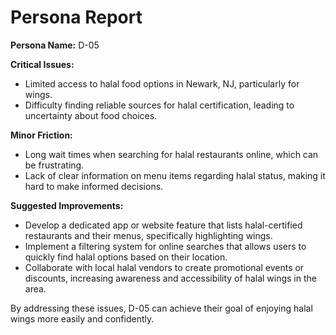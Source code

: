 # Persona Report

**Persona Name:** D-05

**Critical Issues:**
- Limited access to halal food options in Newark, NJ, particularly for wings.
- Difficulty finding reliable sources for halal certification, leading to uncertainty about food choices.

**Minor Friction:**
- Long wait times when searching for halal restaurants online, which can be frustrating.
- Lack of clear information on menu items regarding halal status, making it hard to make informed decisions.

**Suggested Improvements:**
- Develop a dedicated app or website feature that lists halal-certified restaurants and their menus, specifically highlighting wings.
- Implement a filtering system for online searches that allows users to quickly find halal options based on their location.
- Collaborate with local halal vendors to create promotional events or discounts, increasing awareness and accessibility of halal wings in the area. 

By addressing these issues, D-05 can achieve their goal of enjoying halal wings more easily and confidently.
